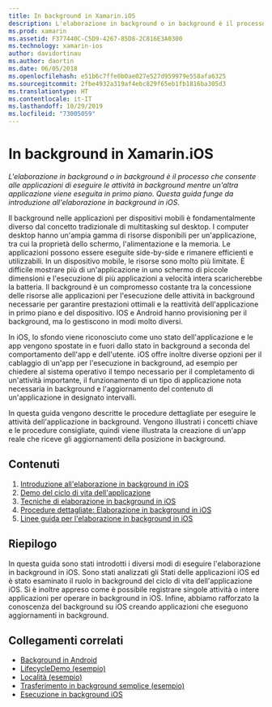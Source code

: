 ```yaml
---
title: In background in Xamarin.iOS
description: L'elaborazione in background o in background è il processo che consente alle applicazioni di eseguire le attività in background mentre un'altra applicazione viene eseguita in primo piano. Questa guida funge da introduzione all'elaborazione in background in iOS.
ms.prod: xamarin
ms.assetid: F377440C-C5D9-4267-85D8-2C816E3A0300
ms.technology: xamarin-ios
author: davidortinau
ms.author: daortin
ms.date: 06/05/2018
ms.openlocfilehash: e51b6c7ffe0b0ae027e527d959979e558afa6325
ms.sourcegitcommit: 2fbe4932a319af4ebc829f65eb1fb1816ba305d3
ms.translationtype: HT
ms.contentlocale: it-IT
ms.lasthandoff: 10/29/2019
ms.locfileid: "73005059"
---
```

# <a name="backgrounding-in-xamarinios"></a>In background in Xamarin.iOS

_L'elaborazione in background o in background è il processo che consente alle applicazioni di eseguire le attività in background mentre un'altra applicazione viene eseguita in primo piano. Questa guida funge da introduzione all'elaborazione in background in iOS._

Il background nelle applicazioni per dispositivi mobili è fondamentalmente diverso dal concetto tradizionale di multitasking sul desktop. I computer desktop hanno un'ampia gamma di risorse disponibili per un'applicazione, tra cui la proprietà dello schermo, l'alimentazione e la memoria. Le applicazioni possono essere eseguite side-by-side e rimanere efficienti e utilizzabili. In un dispositivo mobile, le risorse sono molto più limitate. È difficile mostrare più di un'applicazione in uno schermo di piccole dimensioni e l'esecuzione di più applicazioni a velocità intera scaricherebbe la batteria. Il background è un compromesso costante tra la concessione delle risorse alle applicazioni per l'esecuzione delle attività in background necessarie per garantire prestazioni ottimali e la reattività dell'applicazione in primo piano e del dispositivo. IOS e Android hanno provisioning per il background, ma lo gestiscono in modi molto diversi.

In iOS, lo sfondo viene riconosciuto come uno stato dell'applicazione e le app vengono spostate in e fuori dallo stato in background a seconda del comportamento dell'app e dell'utente. iOS offre inoltre diverse opzioni per il cablaggio di un'app per l'esecuzione in background, ad esempio per chiedere al sistema operativo il tempo necessario per il completamento di un'attività importante, il funzionamento di un tipo di applicazione nota necessaria in background e l'aggiornamento del contenuto di un'applicazione in designato intervalli.

In questa guida vengono descritte le procedure dettagliate per eseguire le attività dell'applicazione in background. Vengono illustrati i concetti chiave e le procedure consigliate, quindi viene illustrata la creazione di un'app reale che riceve gli aggiornamenti della posizione in background.

## <a name="contents"></a>Contenuti

1. [Introduzione all'elaborazione in background in iOS](~/ios/app-fundamentals/backgrounding/introduction-to-backgrounding-in-ios.md)
1. [Demo del ciclo di vita dell'applicazione](~/ios/app-fundamentals/backgrounding/application-lifecycle-demo.md)
1. [Tecniche di elaborazione in background in iOS](~/ios/app-fundamentals/backgrounding/ios-backgrounding-techniques/index.md)
1. [Procedure dettagliate: Elaborazione in background in iOS](~/ios/app-fundamentals/backgrounding/ios-backgrounding-walkthroughs/index.md)
1. [Linee guida per l'elaborazione in background in iOS](~/ios/app-fundamentals/backgrounding/ios-backgrounding-guidance.md)

## <a name="summary"></a>Riepilogo

In questa guida sono stati introdotti i diversi modi di eseguire l'elaborazione in background in iOS. Sono stati analizzati gli Stati delle applicazioni iOS ed è stato esaminato il ruolo in background del ciclo di vita dell'applicazione iOS. Si è inoltre appreso come è possibile registrare singole attività o intere applicazioni per operare in background in iOS. Infine, abbiamo rafforzato la conoscenza del background su iOS creando applicazioni che eseguono aggiornamenti in background.

## <a name="related-links"></a>Collegamenti correlati

- [Background in Android](~/android/app-fundamentals/services/index.md)
- [LifecycleDemo (esempio)](https://docs.microsoft.com/samples/xamarin/ios-samples/lifecycledemo)
- [Località (esempio)](https://docs.microsoft.com/samples/xamarin/ios-samples/location)
- [Trasferimento in background semplice (esempio)](https://docs.microsoft.com/samples/xamarin/ios-samples/simplebackgroundtransfer)
- [Esecuzione in background iOS](https://developer.apple.com/library/ios/documentation/iPhone/Conceptual/iPhoneOSProgrammingGuide/BackgroundExecution/BackgroundExecution.html)

